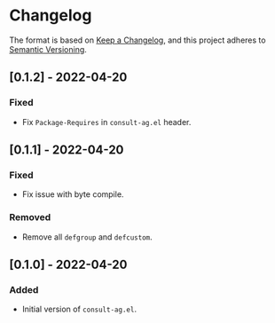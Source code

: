 # Changelog

The format is based on [Keep a Changelog](https://keepachangelog.com/en/1.0.0/),
and this project adheres to [Semantic Versioning](https://semver.org/spec/v2.0.0.html).

## [0.1.2] - 2022-04-20

### Fixed

- Fix `Package-Requires` in `consult-ag.el` header.

## [0.1.1] - 2022-04-20

### Fixed

- Fix issue with byte compile.

### Removed

- Remove all `defgroup` and `defcustom`.

## [0.1.0] - 2022-04-20

### Added

- Initial version of `consult-ag.el`.
